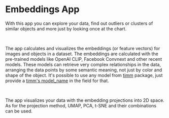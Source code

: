 Embeddings App
==============

With this app you can explore your data, find out outliers or clusters of
similar objects and more just by looking once at the chart.

 

The app calculates and visualizes the embeddings (or feature vectors) for images
and objects in a dataset. The embeddings are calculated with the pre-trained
models like OpenAI CLIP, Facebook Convnext and other recent models. These models
can retrieve very complex relationships in the data, arranging the data points
by some semantic meaning, not just by color and shape of the object. It's
possible to use any model from [timm](https://huggingface.co/docs/timm/index)
package, just provide a [timm's
model_name](https://huggingface.co/models?sort=downloads&search=timm%2F) in the
field for that.

 

The app visualizes your data with the embedding projections into 2D space. As
for the projection method, UMAP, PCA, t-SNE and their combinations can be used.
